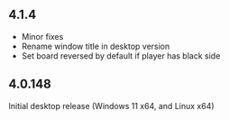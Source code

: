 ## 4.1.4

* Minor fixes
* Rename window title in desktop version
* Set board reversed by default if player has black side

## 4.0.148

Initial desktop release (Windows 11 x64, and Linux x64)